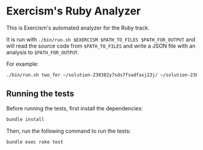 # Exercism's Ruby Analyzer

This is Exercism's automated analyzer for the Ruby track.

It is run with `./bin/run.sh $EXERCISM $PATH_TO_FILES $PATH_FOR_OUTPUT` and will read the source code from `$PATH_TO_FILES` and write a JSON file with an analysis to `$PATH_FOR_OUTPUT`.

For example:

```bash
./bin/run.sh two_fer ~/solution-238382y7sds7fsadfasj23j/ ~/solution-238382y7sds7fsadfasj23j/output/
```

## Running the tests

Before running the tests, first install the dependencies:

```bash
bundle install
```

Then, run the following command to run the tests:

```bash
bundle exec rake test
```
